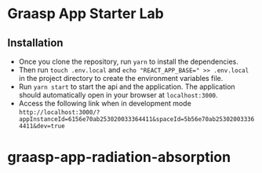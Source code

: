 # Graasp App Starter Lab

## Installation

- Once you clone the repository, run `yarn` to install the dependencies.
- Then run `touch .env.local` and `echo "REACT_APP_BASE=" >> .env.local` in the project directory to create the environment variables file.
- Run `yarn start` to start the api and the application. The application should automatically open in your browser at `localhost:3000`.
- Access the following link when in development mode `http://localhost:3000/?appInstanceId=6156e70ab253020033364411&spaceId=5b56e70ab253020033364411&dev=true`
# graasp-app-radiation-absorption
